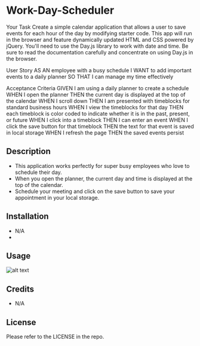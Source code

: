 # Work-Day-Scheduler

Your Task
Create a simple calendar application that allows a user to save events for each hour of the day by modifying starter code. This app will run in the browser and feature dynamically updated HTML and CSS powered by jQuery.
You'll need to use the Day.js library to work with date and time. Be sure to read the documentation carefully and concentrate on using Day.js in the browser.

User Story
AS AN employee with a busy schedule
I WANT to add important events to a daily planner
SO THAT I can manage my time effectively


Acceptance Criteria
GIVEN I am using a daily planner to create a schedule
WHEN I open the planner
THEN the current day is displayed at the top of the calendar
WHEN I scroll down
THEN I am presented with timeblocks for standard business hours
WHEN I view the timeblocks for that day
THEN each timeblock is color coded to indicate whether it is in the past, present, or future
WHEN I click into a timeblock
THEN I can enter an event
WHEN I click the save button for that timeblock
THEN the text for that event is saved in local storage
WHEN I refresh the page
THEN the saved events persist



## Description

- This application works perfectly for super busy employees who love to schedule their day.
- When you open the planner, the current day and time is displayed at the top of the calendar.
- Schedule your meeting and click on the save button to save your appointment in your local storage.

## Installation

- N/A
- 
## Usage

![alt text](assets/images%20/Work%20Day%20Scheduler.png%0D)
  
  ## Credits

- N/A

## License

Please refer to the LICENSE in the repo.

